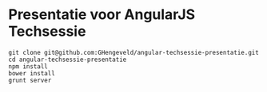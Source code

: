 # Presentatie voor AngularJS Techsessie

    git clone git@github.com:GHengeveld/angular-techsessie-presentatie.git
    cd angular-techsessie-presentatie
    npm install
    bower install
    grunt server
